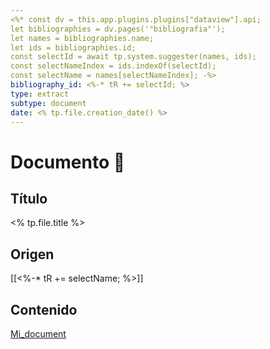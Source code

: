 ```yaml
---
<%* const dv = this.app.plugins.plugins["dataview"].api;
let bibliographies = dv.pages('"bibliografia"');
let names = bibliographies.name;
let ids = bibliographies.id;
const selectId = await tp.system.suggester(names, ids);
const selectNameIndex = ids.indexOf(selectId);
const selectName = names[selectNameIndex]; -%>
bibliography_id: <%-* tR += selectId; %>
type: extract
subtype: document
date: <% tp.file.creation_date() %>
---
```

# Documento 📄
## Título
<% tp.file.title %>
## Origen
[[<%-* tR += selectName; %>]]
## Contenido
[Mi_document](https://www.google.es)